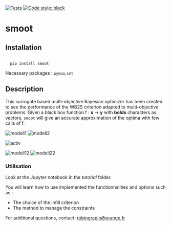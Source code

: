 [![Tests](https://github.com/OneraHub/smoot/workflows/Tests/badge.svg)](https://github.com/OneraHub/smoot/actions?query=workflow%3ATests)
[![Code style: black](https://img.shields.io/badge/code%20style-black-000000.svg)](https://github.com/ambv/black)

# smoot

## Installation
<code>
  pip install smoot
</code>

Necessary packages : <code>pymoo</code>,<code>smt</code>

## Description

This surrogate based multi-objective Bayesian optimizer has been created to see the performance of the WB2S criterion adapted to multi-objective problems.
Given a black box function f : **x** -> **y** with **bolds** characters as vectors, <code>smoot</code> will give an accurate approximation of the optima with few calls of f.

![modeli1](ressources/f1_avant.png)
![modeli2](ressources/f2_avant.png)

![activ](ressources/wb2s_vs_ehvi.png)

![modeli12](ressources/f1_apres.png)
![modeli22](ressources/f2_apres.png)

### Utilisation

Look at the Jupyter notebook in the *tutorial* folder.

You will learn how to use implemented the functionnalities and options such as :
 - The choice of the infill criterion
 - The method to manage the constraints

For additional questions, contact: robingrapin@orange.fr

